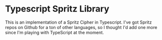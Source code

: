 # Typescript Spritz Library

This is an implementation of a Spritz Cipher in Typescript.  I've got Spritz repos 
on Github for a ton of other languages, so I thought I'd add one more since I'm
playing with TypeScript at the moment.
